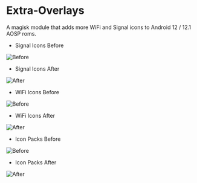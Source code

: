 # Extra-Overlays
A magisk module that adds more WiFi and Signal icons to Android 12 / 12.1 AOSP roms.

- Signal Icons Before
 
![Before](https://github.com/MrErenK/Extra-Overlays/blob/screenshots/signal_icons/before.jpg?raw=true)

- Signal Icons After

![After](https://github.com/MrErenK/Extra-Overlays/blob/screenshots/signal_icons/after.jpg?raw=true)

- WiFi Icons Before
 
![Before](https://github.com/MrErenK/Extra-Overlays/blob/screenshots/wifi_icons/before.jpg?raw=true)

- WiFi Icons After
 
![After](https://github.com/MrErenK/Extra-Overlays/blob/screenshots/wifi_icons/after.jpg?raw=true)

- Icon Packs Before
 
![Before](https://github.com/MrErenK/Extra-Overlays/blob/screenshots/icon_packs/before.jpg?raw=true)

- Icon Packs After
 
![After](https://github.com/MrErenK/Extra-Overlays/blob/screenshots/icon_packs/after.jpg?raw=true)